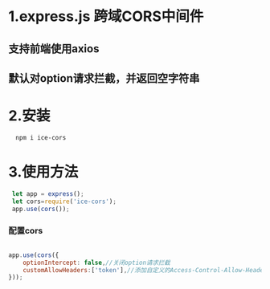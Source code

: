 # 1.express.js 跨域CORS中间件
## 支持前端使用axios
## 默认对option请求拦截，并返回空字符串
 
# 2.安装
```
  npm i ice-cors
```
# 3.使用方法
```javascript
 let app = express();
 let cors=require('ice-cors');
 app.use(cors());
```
### 配置cors
```javascript

app.use(cors({
    optionIntercept: false,//关闭option请求拦截
    customAllowHeaders:['token'],//添加自定义的Access-Control-Allow-Headers
}));
```